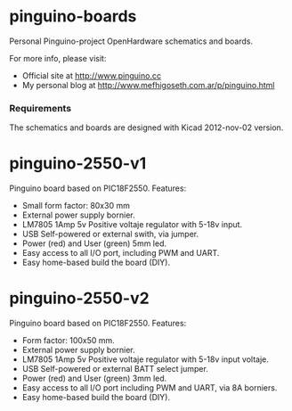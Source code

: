 pinguino-boards
===============

Personal Pinguino-project OpenHardware schematics and boards.

For more info, please visit:

* Official site at http://www.pinguino.cc
* My personal blog at http://www.mefhigoseth.com.ar/p/pinguino.html

### Requirements

The schematics and boards are designed with Kicad 2012-nov-02 version.

# pinguino-2550-v1

Pinguino board based on PIC18F2550. Features:

* Small form factor: 80x30 mm
* External power supply bornier.
* LM7805 1Amp 5v Positive voltaje regulator with 5-18v input.
* USB Self-powered or external swith, via jumper.
* Power (red) and User (green) 5mm led.
* Easy access to all I/O port, including PWM and UART.
* Easy home-based build the board (DIY).

# pinguino-2550-v2

Pinguino board based on PIC18F2550. Features:

* Form factor: 100x50 mm.
* External power supply bornier.
* LM7805 1Amp 5v Positive voltaje regulator with 5-18v input voltaje.
* USB Self-powered or external BATT select jumper.
* Power (red) and User (green) 3mm led.
* Easy access to all I/O port including PWM and UART, via 8A borniers.
* Easy home-based build the board (DIY).
